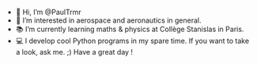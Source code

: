 - 👋 Hi, I’m @PaulTrmr
- 🚀 I’m interested in aerospace and aeronautics in general.
- 📚 I’m currently learning maths & physics at Collège Stanislas in Paris.
- 💻 I develop cool Python programs in my spare time. If you want to take a look, ask me. ;)
Have a great day !
